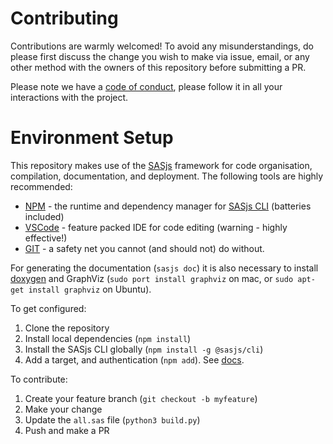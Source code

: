 # Contributing

Contributions are warmly welcomed!  To avoid any misunderstandings, do please first discuss the change you wish to make via issue, email, or any other method with the owners of this repository before submitting a PR.

Please note we have a [code of conduct](https://www.contributor-covenant.org/version/2/0/code_of_conduct/), please follow it in all your interactions with the project.

# Environment Setup

This repository makes use of the [SASjs](https://sasjs.io) framework for code organisation, compilation, documentation, and deployment.  The following tools are highly recommended:

* [NPM](https://sasjs.io/windows/#npm) - the runtime and dependency manager for [SASjs CLI](https://cli.sasjs.io) (batteries included)
* [VSCode](https://sasjs.io/windows/#vscode) - feature packed IDE for code editing (warning - highly effective!)
* [GIT](https://sasjs.io/windows/#git) - a safety net you cannot (and should not) do without.

For generating the documentation (`sasjs doc`) it is also necessary to install [doxygen](https://www.doxygen.nl/manual/install.html) and GraphViz (`sudo port install graphviz` on mac, or `sudo apt-get install graphviz` on Ubuntu).


To get configured:

1.  Clone the repository
2.  Install local dependencies (`npm install`)
3.  Install the SASjs CLI globally (`npm install -g @sasjs/cli`)
4.  Add a target, and authentication (`npm add`).  See [docs](https://cli.sasjs.io/add/).

To contribute:

1.  Create your feature branch (`git checkout -b myfeature`)
2.  Make your change
3.  Update the `all.sas` file (`python3 build.py`)
4.  Push and make a PR

